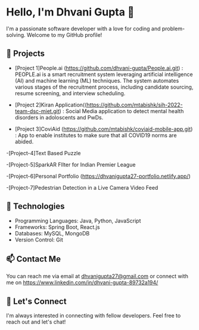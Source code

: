 # Hello, I'm Dhvani Gupta 👋

I'm a passionate software developer with a love for coding and problem-solving. Welcome to my GitHub profile!

## 🔭 Projects

- [Project 1]People.ai (https://github.com/dhvani-gupta/People.ai.git) :
PEOPLE.ai is a smart recruitment system leveraging artificial intelligence (AI) and machine learning (ML) techniques. The system automates various stages of the recruitment process, including candidate sourcing, resume screening, and interview scheduling.

- [Project 2]Kiran Application((https://github.com/mtabishk/sih-2022-team-dsc-miet.git) :
Social Media application to detect mental health disorders in adoloscents and PwDs.

- [Project 3]CoviAid (https://github.com/mtabishk/coviaid-mobile-app.git) :
App to enable institutes to make sure that all COVID19 norms are abided.

-[Project-4]Text Based Puzzle

-[Project-5]SparkAR FIlter for Indian Premier League

-[Project-6]Personal Portfolio (https://dhvanigupta27-portfolio.netlify.app/)

-[Project-7]Pedestrian Detection in a Live Camera Video Feed

## 🌱 Technologies

- Programming Languages: Java, Python, JavaScript
- Frameworks: Spring Boot, React.js
- Databases: MySQL, MongoDB
- Version Control: Git

## 📫 Contact Me

You can reach me via email at dhvanigupta27@gmail.com or connect with me on https://www.linkedin.com/in/dhvani-gupta-89732a194/

## 💬 Let's Connect

I'm always interested in connecting with fellow developers. Feel free to reach out and let's chat!

